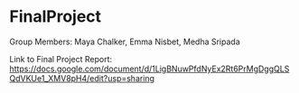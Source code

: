 # FinalProject

Group Members: Maya Chalker, Emma Nisbet, Medha Sripada

Link to Final Project Report:
https://docs.google.com/document/d/1LigBNuwPfdNyEx2Rt6PrMgDggQLSQdVKUe1_XMV8pH4/edit?usp=sharing
